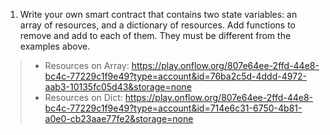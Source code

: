 1. Write your own smart contract that contains two state variables: an array of resources, and a dictionary of resources. Add functions to remove and add to each of them. They must be different from the examples above.  
> - Resources on Array: https://play.onflow.org/807e64ee-2ffd-44e8-bc4c-77229c1f9e49?type=account&id=76ba2c5d-4ddd-4972-aab3-10135fc05d43&storage=none
> - Resources on Dict: https://play.onflow.org/807e64ee-2ffd-44e8-bc4c-77229c1f9e49?type=account&id=714e6c31-6750-4b81-a0e0-cb23aae77fe2&storage=none  